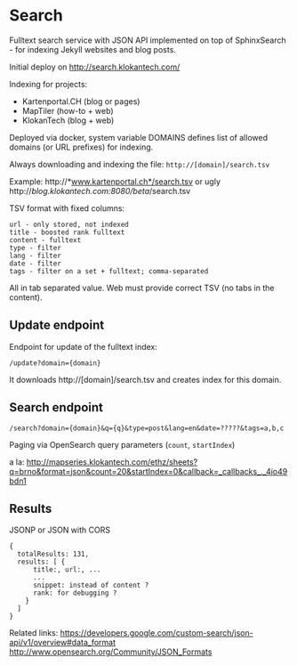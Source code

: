 # Search

Fulltext search service with JSON API implemented on top of SphinxSearch - for indexing Jekyll websites and blog posts.

Initial deploy on http://search.klokantech.com/

Indexing for projects: 
- Kartenportal.CH (blog or pages)
- MapTiler (how-to + web)
- KlokanTech (blog + web) 

Deployed via docker, system variable DOMAINS defines list of allowed domains (or URL prefixes) for indexing.

Always downloading and indexing the file:
`http://[domain]/search.tsv`


Example: http://*www.kartenportal.ch*/search.tsv or ugly http://*blog.klokantech.com:8080/beta*/search.tsv

TSV format with fixed columns:
```
url - only stored, not indexed
title - boosted rank fulltext
content - fulltext
type - filter
lang - filter
date - filter
tags - filter on a set + fulltext; comma-separated
```

All in tab separated value. Web must provide correct TSV (no tabs in the content).

## Update endpoint

Endpoint for update of the fulltext index:

```
/update?domain={domain}
```

It downloads http://[domain]/search.tsv and creates index for this domain.

## Search endpoint

```
/search?domain={domain}&q={q}&type=post&lang=en&date=?????&tags=a,b,c
```

Paging via OpenSearch query parameters (`count`, `startIndex`)

a la:
http://mapseries.klokantech.com/ethz/sheets?q=brno&format=json&count=20&startIndex=0&callback=_callbacks_._4io49bdn1

## Results

JSONP or JSON with CORS

```
{
  totalResults: 131,
  results: [ {
      title:, url:, ... 
      ...
      snippet: instead of content ? 
      rank: for debugging ?
    }
  ]
}
```

Related links:
https://developers.google.com/custom-search/json-api/v1/overview#data_format
http://www.opensearch.org/Community/JSON_Formats
